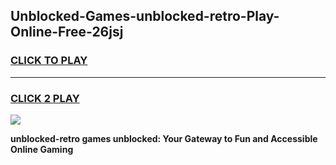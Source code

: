 
## Unblocked-Games-unblocked-retro-Play-Online-Free-26jsj
<h3>
<a href="https://premium76.site?title=unblocked-retro&ref=26A">CLICK TO PLAY</a></h3>
<hr>

<h3>
<a href="https://premium76.site?title=unblocked-retro&ref=26A">CLICK 2 PLAY</a>
  
</h3>

<a href="https://premium76.site?title=unblocked-retro&ref=26A"><img src="https://clearcache.store/games.png"></a>


**unblocked-retro games unblocked: Your Gateway to Fun and Accessible Online Gaming**
